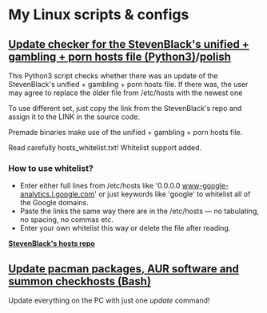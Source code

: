 # My Linux scripts & configs

## [Update checker for the StevenBlack's unified + gambling + porn hosts file (Python3)](https://github.com/skelly37/my-linux/blob/main/checkhosts/checkhosts.py)/[polish](https://github.com/skelly37/my-linux/blob/main/checkhosts/checkhosts-PL.py)

This Python3 script checks whether there was an update of the StevenBlack's unified + gambling + porn hosts file.
If there was, the user may agree to replace the older file from /etc/hosts with the newest one

To use different set, just copy the link from the StevenBlack's repo and assign it to the LINK in the source code.

Premade binaries make use of the unified + gambling + porn hosts file.

Read carefully hosts_whitelist.txt! Whitelist support added.

### How to use whitelist?
* Enter either full lines from /etc/hosts like '0.0.0.0 www-google-analytics.l.google.com' or just keywords like 'google' to whitelist all of the Google domains.
* Paste the links the same way there are in the /etc/hosts — no tabulating, no spacing, no commas etc.
* Enter your own whitelist this way or delete the file after reading.

**[StevenBlack's hosts repo](https://github.com/StevenBlack/hosts)**

## [Update pacman packages, AUR software and summon checkhosts (Bash)](https://github.com/skelly37/my-linux/blob/main/update)

Update everything on the PC with just one *update* command!

